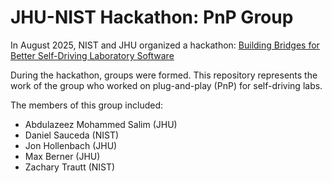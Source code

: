 # JHU-NIST Hackathon: PnP Group

In August 2025, NIST and JHU organized a hackathon: [Building Bridges for Better Self-Driving Laboratory Software](https://www.nist.gov/news-events/events/2025/08/hackathon-building-bridges-better-self-driving-laboratory-software)

During the hackathon, groups were formed. This repository represents the work of the group who worked on plug-and-play (PnP) for self-driving labs. 

The members of this group included:

- Abdulazeez Mohammed Salim (JHU)
- Daniel Sauceda (NIST)
- Jon Hollenbach (JHU)
- Max Berner (JHU)
- Zachary Trautt (NIST)
  
